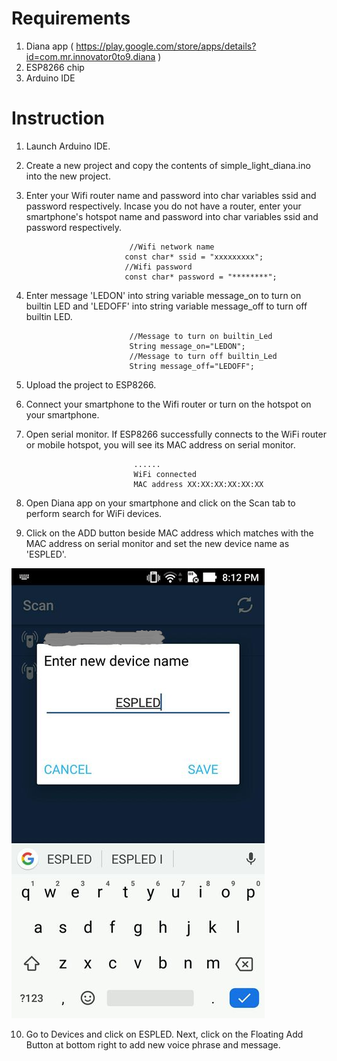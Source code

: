 # Requirements

1. Diana app ( https://play.google.com/store/apps/details?id=com.mr.innovator0to9.diana )
2. ESP8266 chip
3. Arduino IDE

# Instruction

1. Launch Arduino IDE.
2. Create a new project and copy the contents of simple_light_diana.ino into the new project.
3. Enter your Wifi router name  and password into char variables ssid and password respectively. Incase you do not have a router, enter your smartphone's hotspot name and password into char variables ssid and password respectively.

                              //Wifi network name
                             const char* ssid = "xxxxxxxxx";
                             //Wifi password
                             const char* password = "********";

4. Enter message 'LEDON' into string variable message_on to turn on builtin LED and 'LEDOFF' into string variable message_off to turn off builtin LED.

                              //Message to turn on builtin_Led
                              String message_on="LEDON";
                              //Message to turn off builtin_Led
                              String message_off="LEDOFF";
                              
5. Upload the project to ESP8266.
6. Connect your smartphone to the Wifi router or turn on the hotspot on your smartphone.
7. Open serial monitor. If ESP8266 successfully connects to the WiFi router or mobile hotspot, you will see its MAC address on serial monitor.

                               ......
                               WiFi connected
                               MAC address XX:XX:XX:XX:XX:XX
                               
8. Open Diana app on your smartphone and click on the Scan tab to perform search for WiFi devices.
9. Click on the ADD button beside MAC address which matches with the MAC address on serial monitor and set the new device name as 'ESPLED'.

![Image](Scan.png)

10. Go to Devices and click on ESPLED. Next, click on the Floating Add Button at bottom right to add new voice phrase and message.
